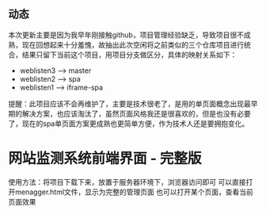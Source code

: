 <!--
 * @path        : \website-monitor\README.md
 * @message     : 
 * @Author      : yvangod
-->
## 动态
本次更新主要是因为我早年刚接触github，项目管理经验缺乏，导致项目很不成熟，现在回想起来十分羞愧，故抽出此次空闲将之前类似的三个仓库项目进行统合，结果只留下当前这个项目，用项目分支做区分，具体的映射关系如下：
- weblisten3 --> master
- weblisten2 --> spa
- weblisten1 --> iframe-spa


提醒：此项目应该不会再维护了，主要是技术很老了，是用的单页面概念出现最早期的解决方案，也应该淘汰了，虽然页面风格我还是很喜欢的，但是也没有必要了，现在的spa单页面方案更成熟也更简单方便，作为技术人还是要拥抱变化。

# 网站监测系统前端界面 - 完整版
使用方法：将项目下载下来，放置于服务器环境下，浏览器访问即可
可以直接打开menagger.html文件，显示为完整的管理页面
也可以打开某个页面，查看当前页面效果


